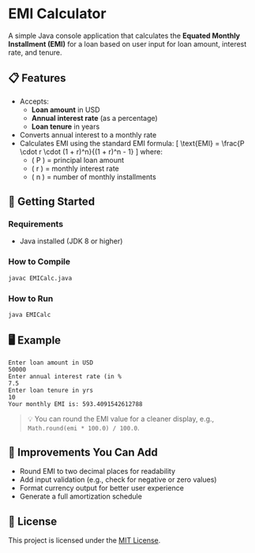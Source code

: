 
# EMI Calculator

A simple Java console application that calculates the **Equated Monthly Installment (EMI)** for a loan based on user input for loan amount, interest rate, and tenure.

## 📋 Features

- Accepts:
  - **Loan amount** in USD
  - **Annual interest rate** (as a percentage)
  - **Loan tenure** in years
- Converts annual interest to a monthly rate
- Calculates EMI using the standard EMI formula:
  \[
  \text{EMI} = \frac{P \cdot r \cdot (1 + r)^n}{(1 + r)^n - 1}
  \]
  where:
  - \( P \) = principal loan amount  
  - \( r \) = monthly interest rate  
  - \( n \) = number of monthly installments  

## 🚀 Getting Started

### Requirements

- Java installed (JDK 8 or higher)

### How to Compile

```bash
javac EMICalc.java
```

### How to Run

```bash
java EMICalc
```

## 🖥️ Example

```
Enter loan amount in USD
50000
Enter annual interest rate (in %
7.5
Enter loan tenure in yrs
10
Your monthly EMI is: 593.4091542612788
```

> 💡 You can round the EMI value for a cleaner display, e.g., `Math.round(emi * 100.0) / 100.0`.

## 🧠 Improvements You Can Add

- Round EMI to two decimal places for readability
- Add input validation (e.g., check for negative or zero values)
- Format currency output for better user experience
- Generate a full amortization schedule

## 📄 License

This project is licensed under the [MIT License](https://opensource.org/licenses/MIT).

